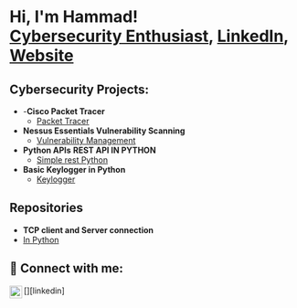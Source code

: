 <h1>Hi, I'm Hammad! <br/><a href="https://github.com/joshmadakor1">Cybersecurity Enthusiast</a>, <a href="https://www.linkedin.com/in/muhammad-hammad-136341254/">LinkedIn</a>, <a href="https://thecyberblog97.blogspot.com/">Website</a></h1>

<h2>Cybersecurity Projects:</h2>

- 
  -<b>Cisco Packet Tracer</b>
  - [Packet Tracer](https://github.com/joshmadakor1/4chan-Image-Analysis-Middleware-C964)
- <b>Nessus Essentials Vulnerability Scanning</b>
  - [Vulnerability Management](https://github.com/joshmadakor1/Sentinel-Lab)
- <b>Python APIs</b>
<b>REST API IN PYTHON</b>
  - [Simple rest Python](https://github.com/joshmadakor1/Algorithms-Practice)
- <b>Basic Keylogger in Python</b>
  - [Keylogger](https://github.com/joshmadakor1/4chan-Image-Analysis-Middleware-C964)

<h2>Repositories</h2>

  - <b>TCP client and Server connection</b>
  - [In Python](https://github.com/joshmadakor1/4chan-Image-Analysis-Middleware-C964)


  
<h2> 🤳 Connect with me:</h2>

[<img align="left" alt="JoshMadakor | LinkedIn" width="22px" src="https://cdn.jsdelivr.net/npm/simple-icons@v3/icons/linkedin.svg" />][linkedin]<br>

<!--
**joshmadakor1/joshmadakor1** is a ✨ _special_ ✨ repository because its `README.md` (this file) appears on your GitHub profile.

Here are some ideas to get you started:

- 🔭 I’m currently working on ...
- 🌱 I’m currently learning ...
- 👯 I’m looking to collaborate on ...
- 🤔 I’m looking for help with ...
- 💬 Ask me about ...
- 📫 How to reach me: ...
- 😄 Pronouns: ...
- ⚡ Fun fact: ...
-->
